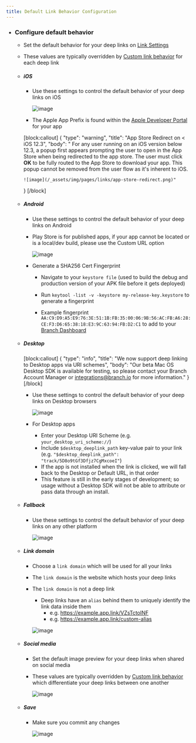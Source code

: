 ```yaml
---
title: Default Link Behavior Configuration
---
```

- ### Configure default behavior

    - Set the default behavior for your deep links on [Link Settings](https://dashboard.branch.io/link-settings)

    - These values are typically overridden by [Custom link behavior](/links/integrate/#custom-link-behavior) for each deep link

    - ##### iOS

        - Use these settings to control the default behavior of your deep links on iOS

            ![image](/_assets/img/pages/dashboard/ios.png)

        - The Apple App Prefix is found within the [Apple Developer Portal](https://developer.apple.com/account/ios/identifier/bundle) for your app

        [block:callout]
        {
          "type": "warning",
          "title": "App Store Redirect on < iOS 12.3",
          "body": "
          For any user running on an iOS version below 12.3, a popup first appears prompting the user to open in the App Store when being redirected to the app store. The user must click <notranslate>**OK**</notranslate> to be fully routed to the App Store to download your app.  This popup cannot be removed from the user flow as it's inherent to iOS.

          ![image](/_assets/img/pages/links/app-store-redirect.png)"
        }
        [/block]

    - ##### Android

        - Use these settings to control the default behavior of your deep links on Android

        - Play Store is for published apps, if your app cannot be located or is a local/dev build, please use the Custom URL option

            ![image](/_assets/img/pages/dashboard/android.png)

        - Generate a SHA256 Cert Fingerprint
            - Navigate to your `keystore file` (used to build the debug and production version of your APK file before it gets deployed)
            - Run `keytool -list -v -keystore my-release-key.keystore` to generate a fingerprint

            - Example fingerprint `AA:C9:D9:A5:E9:76:3E:51:1B:FB:35:00:06:9B:56:AC:FB:A6:28:CE:F3:D6:65:38:18:E3:9C:63:94:FB:D2:C1` to add to your [Branch Dashboard](https://dashboard.branch.io/link-settings)

    - ##### Desktop

        [block:callout]
{
  "type": "info",
  "title": "We now support deep linking to Desktop apps via URI schemes",
  "body": "Our beta Mac OS Desktop SDK is available for testing, so please contact your Branch Account Manager or integrations@branch.io for more information."
}
[/block]

        - Use these settings to control the default behavior of your deep links on Desktop browsers

            ![image](/_assets/img/pages/dashboard/desktop.png)

        - For Desktop apps
            - Enter your Desktop URI Scheme (e.g. `your_desktop_uri_scheme://`)
            - Include `$desktop_deeplink_path` key-value pair to your link (e.g. `"$desktop_deeplink_path": "track/5D8o9tGf3Dfjz7CgMxcoeI"`)
            - If the app is not installed when the link is clicked, we will fall back to the Desktop or Default URL, in that order
            - This feature is still in the early stages of development; so usage without a Desktop SDK will not be able to attribute or pass data through an install.

    - ##### Fallback
        - Use these settings to control the default behavior of your deep links on any other platform

            ![image](/_assets/img/pages/dashboard/fallback.png)

    - ##### Link domain
        - Choose a `link domain` which will be used for all your links
        - The `link domain` is the website which hosts your deep links
        - The `link domain` is not a deep link
            - Deep links have an `alias` behind them to uniquely identify the link data inside them
                - e.g. https://example.app.link/VZsTctoINF
                - e.g. https://example.app.link/custom-alias

            ![image](/_assets/img/pages/dashboard/link-domain.png)

    - ##### Social media

        - Set the default image preview for your deep links when shared on social media
        - These values are typically overridden by [Custom link behavior](/links/integrate/#custom-link-behavior) which differentiate your deep links between one another

            ![image](/_assets/img/pages/dashboard/social-media.png)

    - ##### Save
        - Make sure you commit any changes

            ![image](/_assets/img/pages/dashboard/save.png)
